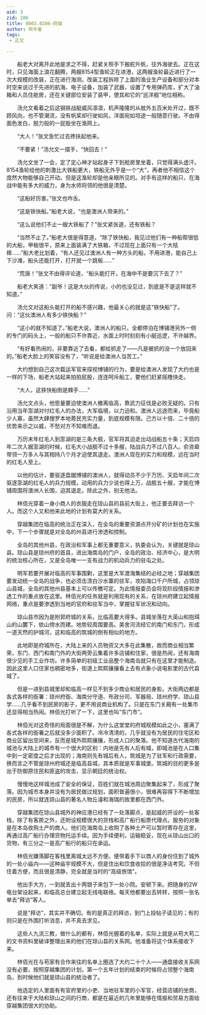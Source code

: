 ```yaml
---
aid: 3
zid: 286
title: 0003.0286-府城
author: 吹牛者
tags: 
 - 正文

---
```




　　船老大对离开此地是求之不得，赶紧关照手下搬舵升帆，往外海驶去。正在这时，只见海面上浪花翻腾，两艘8154型渔轮正在进港，这两艘渔轮最近进行了一次大规模的改装，正在进行海测。改装工程拆除了上面的渔业生产设备和部分对本时空来说过于先进的航海、电子设备，加装了武器，设置了专用弹药库，扩大了油箱和人员住舱房，还在关键部位安装了装甲，使其和它的“巡洋舰”地位相称。

　　汤允文看着之后这钢铁战艇威风凛凛，机声隆隆的从舷外五百米处开过，既不顾风向，也不管潮流，没有帆桨却行驶如风，洋面宛如坦途一般随意行驶。不由得面色发白，脱力般的一屁股坐在渔网上。

　　“大人！”张文急忙过去搀扶起他来。

　　“不要紧！”汤允文一摆手，“快回去！”

　　汤允文坐了一会，定了定心神才站起身子下到舱房里坐着，只觉得满头虚汗。8154渔轮给他的刺激比大铁船更大，铁船无外乎是一个“大”，再者他不相信这个庞然大物能够自己开动。但是这渔轮却是他亲眼所见的。对手有这样的船只，在海战中能有多大的威力，身为水师将领的他很是清楚。

　　“这船好厉害。”张文也咋舌。

　　“这是铁快船。”船老大说，“也是澳洲人带来的。”

　　“这么说他们不止一艘大铁船了？”张文紧张道，还有铁船？

　　“当然不止了。”船老大很是得意道，“除了铁快船，我见过他们有一种船帮很低的大船，甲板很平，原来上面装满了大铁箱，不过现在上面只有一个大桔槔……”船大老比划着，“有人还见过澳洲人有一种方头的船，不用进港，能自己上下沙滩，船头还能打开，打开就一个跳板……”

　　“荒唐！”张文不由得评论道，“船头能打开，在海中不是要沉下去了？”

　　船老大笑道：“副爷！这是大伙的传说，小的也没见过，到底是不是这样就不知道。”

　　汤允文对这船头能打开的船不感兴趣，他最关心的就是这“铁快船”了。问：“这伙澳洲人有多少铁快船？”

　　“这小的就不知道了。”船老大说，澳洲人的船只，全都停泊在博铺港另外一侧的专门的码头上，一般的船只不许靠近，水面上时时刻刻有小艇巡逻，不许越界。

　　“有好看热闹的，非要靠近了去看，都给抓走了——凡是被抓的没一个放回来的。”船老大脸上的笑容没有了，“听说是给澳洲人当苦工。”

　　大约想到自己这次载运军官来探视博铺的行为，要是给澳洲人发现了大约也是一样的下场，船老大站起来拍拍屁股，连连呵斥船工，要他们赶紧摇橹快走。

　　“大人，这铁快船倒是棘手……”

　　汤允文点头，他思量要迫使澳洲人撤离临高，靠武力征伐是必败无疑的。只有沿用当年澎湖对付红毛人的办法，大军临境，以力迫和。澳洲人远途而来，毕竟船少人寡，虽然大肆搜罗本地莠民充实力量，到底规模有限。己方以十倍、二十倍的优势来示之以威，不愁对方不知难而退。

　　万历末年红毛人到澎湖的是三条大舰，官军将其迫走出动战船五十条；天启四年二次入据澎湖的时候，红毛大小战舰不过十多艘，陆战兵力不过八百人。俞咨皋带领一万多人与其相持八个月才迫使其退走。澳洲人现在的实力和规模，远在当时的红毛人至上。

　　以他的估计，要驱逐盘踞博铺的澳洲人，就得动员不少于万历、天启年间二次驱逐澎湖的红毛人的兵力规模。动用的兵力少说也得上万，战舰五十艘，才能在博铺周围将澳洲人长围，迫其退走。除此之外，别无他法。

　　林佰光穿着一身小商人的衣服走在琼山县的县前大街上，他正要去拜访一个人。而这个人又和他来此地的计划有莫大的关系。

　　穿越集团在临高的统治正在深入，在全岛的重要资源点开分矿的计划也在实施中，下一个步骤就是对全岛的州县进行渗透和控制。

　　全岛的其他州县，在政治和军事上都无重要意义，执委会认为，关键就是琼山县。琼山县是琼州府的首县，进出海南岛的门户，全岛的政治、经济中心，是大明的统治核心所在，又是全岛唯一一支有战力的机动兵力的驻屯之处。

　　明军若要开展对临高的军事围剿，这里是大军渡海集结的必经之地；穿越集团要发动统一全岛的战争，也必须击溃白沙水寨的驻军，攻陷海口千户所城，占领琼山县城，全岛的其他州县基本上可以传檄可定。为此情报委员会将现阶段情报和渗透工作的重点放在这里。林佰光的任务就是利用现有的关系，在琼州府建立起情报网络，重点是要渗透到当地的官府和驻军当中，掌握驻军状况和动向。

　　琼山县市因为是附郭府城的关系，比临高要大得多。县城坐落在大英山和抱珥山的山麓下，依山傍水而建。地势较周围要高。美舍河流经它的南门和东门，形成一道天然的护城河，这和临高的筑城的倒有相似的地方。

　　此地即是府城所在，大陆上来的人员物资又大多在此集散，故而商业相当繁荣，东门、西门和南门外的大街两旁云集着许多店铺和住家，很是热闹，还有海南很少见的手工业作坊。许多简单的初级工业品整个海南岛就只有在这里才能制造。因此这里人口住家也稠密地多，街道上熙熙攘攘看上去有点象小说电影里的古代县城了。

　　但是一进到县城里却和临高一样见不到多少商业和居民的身影。大街两边都是各式各样的衙署：琼州府衙、海南分守道、布政分司、军器局、琼州府学、琼山县学……几乎看不到民房的影子，更不用说商业机构了。只是在东门关厢有一处集市还显得相当热闹。林佰光打听了一下，这里也叫“东门市”。

　　林佰光对这奇怪的局面很是不解，为什么这堂堂的府城规模如此之小，塞满了各式各样的衙署之后就没多少面积了。冷冷清清的，几乎就没有为居民的住宅区和商业区留出空间来，反而是城外熙熙攘攘，形成人口的聚落。他不知道古代海南的城池与大陆上的城市有一个很大的区别：内地是先有人后有城，即城池是在人口集中到一定密度之后才出现的；海南则先有城后有人，筑城是为了驻军和行政需要，换而言之不管是琼州府城还是临高县城，其本质就是军事城堡。筑城的目的更多是出于防御原住民和匪盗的攻击，显示朝廷的统治权。

　　慢慢地这样城池成了安全的保证，百姓们就在城池周边聚集起来了，形成了聚落。因为城市本身并没有为居民做过规划，面积普遍很小，很难再容得下不断增加的民房，所以就连琼山县的著名人物丘濬和海瑞的故里都在西门外。

　　穿越集团在琼山县城外的神应港已经有了一处落脚点，是起威的开设的一处客栈，除了有客房之外，还附设规模很大的货栈和高广船行船票代理点。服务的对象是在本岛收购土产的商人。他们在海南岛上收购了各种土产可以暂时寄存在这里，再通过高广船行办理货物托运手续。因为手续便利，运输稳妥，现在从琼山出口的货物，有三分之一是高广船行的船只在承运。

　　林佰光嫌落脚在客栈里离城太远不方便。便带着手下以商人的身份住到了城外的一处小庙内——这种庙宇规模不大，但是住出和饮食收拾的很是净洁考究。不但住着方便，而且很是清静，完全就是当时的“高级旅馆”。

　　他出手大方，一到就丢出十两银子来包下一处小院。安顿下来。把随身的2W电台架设起来，和临高总台建立起无线电联络。每天他都要出去转转，按照一张名单去“拜访”客人。

　　说是“拜访”，其实并不确切。有的是真正的拜访，到门上投帖子请见的；有的则只是在外围打听消息，并不真去求见。

　　这些人九流三教，做什么的都有，林佰光握着的名单，实际上就是从苟大苟二的文书资料里破译整理出来的他们在琼山县的关系网。他准备将这个体系接收下来。

　　林佰光在与苟家有合作来往的名单上圈选了大约二十个人——通盘接收关系网没有必要。按照穿越集团的计划，第一个五年计划的结束的时候将占领整个海南岛，到时候他们就是琼山县的统治者了。

　　他选定的人里面有有官府里的小吏、当地驻军里的小军官，经营店铺的坐商，还有往来于大陆和琼山之间的行商，都是在最近的几年里能够在情报和贸易方面给穿越集团很大的协助。


